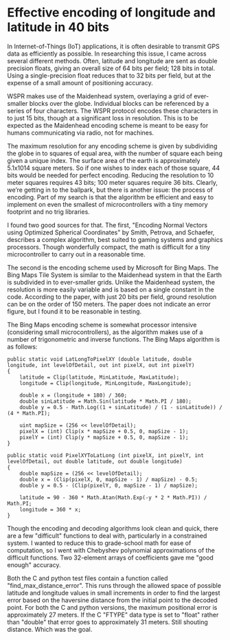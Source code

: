 # Effective encoding of longitude and latitude in 40 bits

In Internet-of-Things (IoT) applications, it is often desirable to transmit GPS data as efficiently as possible. In
researching this issue, I came across several different methods. Often, latitude and longitude are sent as double 
precision floats, giving an overall size of 64 bits per field; 128 bits in total. Using a single-precision float
reduces that to 32 bits per field, but at the expense of a small amount of positioning accuracy.

WSPR makes use of the Maidenhead system, overlaying a grid of ever-smaller blocks over the globe. Individual
blocks can be referenced by a series of four characters. The WSPR protocol encodes these characters in to just
15 bits, though at a significant loss in resolution. This is to be expected as the Maidenhead encoding scheme is
meant to be easy for humans communicating via radio, not for machines.

The maximum resolution for any encoding scheme is given by subdividing the globe in to squares of equal area, with 
the number of square each being given a unique index. The surface area of the earth is approximately 5.1x1014 square 
meters. So if one wishes to index each of those square, 44 bits would be needed for perfect encoding. Reducing the
resolution to 10 meter squares requires 43 bits; 100 meter squares require 36 bits. Clearly, we’re getting in to the 
ballpark, but there is another issue: the process of encoding. Part of my search is that the algorithm be efficient
and easy to implement on even the smallest of microcontrollers with a tiny memory footprint and no trig libraries.

I found two good sources for that. The first, "Encoding Normal Vectors using Optimized Spherical Coordinates" by 
Smith, Petrova, and Schaefer, describes a complex algorithm, best suited to gaming systems and graphics processors. 
Though wonderfully compact, the math is difficult for a tiny microcontroller to carry out in a reasonable time.

The second is the encoding scheme used by Microsoft for Bing Maps. The Bing Maps Tile System is similar to the
Maidenhead system in that the Earth is subdivided in to ever-smaller grids. Unlike the Maidenhead system, the
resolution is more easily variable and is based on a single constant in the code. According to the paper, with just 20
bits per field, ground resolution can be on the order of 150 meters. The paper does not indicate an error figure, but I
found it to be reasonable in testing.

The Bing Maps encoding scheme is somewhat processor intensive (considering small microcontrollers), as the
algorithm makes use of a number of trigonometric and inverse functions. The Bing Maps algorithm is as follows:

````
public static void LatLongToPixelXY (double latitude, double longitude, int levelOfDetail, out int pixelX, out int pixelY)  
{  
    latitude = Clip(latitude, MinLatitude, MaxLatitude);  
    longitude = Clip(longitude, MinLongitude, MaxLongitude);  

    double x = (longitude + 180) / 360;   
    double sinLatitude = Math.Sin(latitude * Math.PI / 180);  
    double y = 0.5 - Math.Log((1 + sinLatitude) / (1 - sinLatitude)) / (4 * Math.PI);  
  
    uint mapSize = (256 << levelOfDetail);  
    pixelX = (int) Clip(x * mapSize + 0.5, 0, mapSize - 1);  
    pixelY = (int) Clip(y * mapSize + 0.5, 0, mapSize - 1);  
}

public static void PixelXYToLatLong (int pixelX, int pixelY, int levelOfDetail, out double latitude, out double longitude)  
{  
    double mapSize = (256 << levelOfDetail);  
    double x = (Clip(pixelX, 0, mapSize - 1) / mapSize) - 0.5;  
    double y = 0.5 - (Clip(pixelY, 0, mapSize - 1) / mapSize);  
  
    latitude = 90 - 360 * Math.Atan(Math.Exp(-y * 2 * Math.PI)) / Math.PI;  
    longitude = 360 * x;  
}
````

Though the encoding and decoding algorithms look clean and quick, there are a few "difficult" functions to deal with,
particularly in a constrained system.  I wanted to reduce this to grade-school math for ease of computation, so I went
with Chebyshev polynomial approximations of the difficult functions.  Two 32-element arrays of coefficients gave me
"good enough" accuracy.

Both the C and python test files contain a function called "find_max_distance_error".  This runs through the allowed
space of possible latitude and longitude values in small increments in order to find the largest error based on
the haversine distance from the initial point to the decoded point.  For both the C and python versions, the maximum
positional error is approximately 27 meters.  If the C "FTYPE" data type is set to "float" rather than "double" that
error goes to approximately 31 meters.  Still shouting distance.  Which was the goal.
